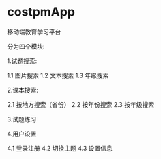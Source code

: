# costpmApp
移动端教育学习平台

分为四个模块:

1.试题搜索:

1.1 图片搜索
1.2 文本搜索
1.3 年级搜索

2.课本搜索:

2.1 按地方搜索（省份）
2.2 按年份搜索
2.3 按年级搜索

3.试题练习

4.用户设置

4.1 登录注册
4.2 切换主题
4.3 设置信息



